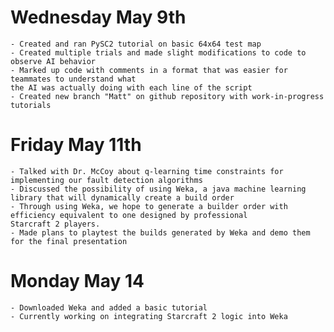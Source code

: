 # Wednesday May 9th
	- Created and ran PySC2 tutorial on basic 64x64 test map 
	- Created multiple trials and made slight modifications to code to observe AI behavior
	- Marked up code with comments in a format that was easier for teammates to understand what
	the AI was actually doing with each line of the script
	- Created new branch "Matt" on github repository with work-in-progress tutorials

# Friday May 11th
	- Talked with Dr. McCoy about q-learning time constraints for implementing our fault detection algorithms
	- Discussed the possibility of using Weka, a java machine learning library that will dynamically create a build order
	- Through using Weka, we hope to generate a builder order with efficiency equivalent to one designed by professional 
	Starcraft 2 players. 
	- Made plans to playtest the builds generated by Weka and demo them for the final presentation

# Monday May 14
	- Downloaded Weka and added a basic tutorial
	- Currently working on integrating Starcraft 2 logic into Weka 
